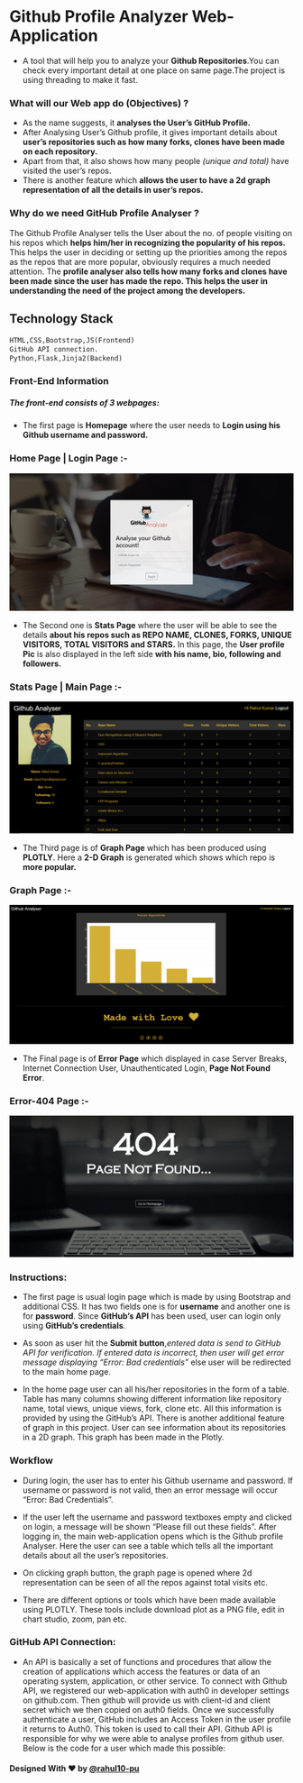 # Github Profile Analyzer Web-Application

* A tool that will help you to analyze your **Github Repositories**.You can check every important detail at one place on same page.The project is using threading to make it fast.

### What will our Web app do (Objectives) ?
* As the name suggests, it **analyses the User’s GitHub Profile.**
* After Analysing User’s Github profile, it gives important details about **user’s repositories such as how many forks, clones have been made on each repository.**
* Apart from that, it also shows how many people *(unique and total)* have visited the user’s repos.
* There is another feature which **allows the user to have a 2d graph representation of all the details in user’s repos.**

### Why do we need GitHub Profile Analyser ?
The Github Profile Analyser tells the User about the no. of people visiting on his repos which **helps him/her in recognizing the popularity of his repos.** This helps the user in deciding or setting up the priorities among the repos as the repos that are more popular, obviously requires a much needed attention. The **profile analyser also tells how many forks and clones have been made since the user has made the repo. This helps the user in understanding the need of the project among the developers.**

## Technology Stack
	HTML,CSS,Bootstrap,JS(Frontend)
	GitHub API connection.
	Python,Flask,Jinja2(Backend)


### Front-End Information

##### The front-end consists of 3 webpages:

* The first page is **Homepage** where the user needs to **Login using his Github username and password.**

### Home Page | Login Page :-

![LoginPage](static/images/demo.png)

* The Second one is **Stats Page** where the user will be able to see the details **about his repos such as REPO NAME, CLONES, FORKS, UNIQUE VISITORS, TOTAL VISITORS and STARS.** In this page, the **User profile Pic** is also displayed in the left side **with his name, bio, following and followers.**

### Stats Page | Main Page :-

![MainPage](static/images/main.png)

* The Third page is of **Graph Page** which has been produced using **PLOTLY**. Here a **2-D Graph** is generated which shows which repo is **more popular.**

### Graph Page :-

![GraphPage](static/images/graph.png)

* The Final page is of **Error Page** which displayed in case Server Breaks, Internet Connection User, Unauthenticated Login, **Page Not Found Error**.

### Error-404  Page :-

![ErrorPage](static/images/error.png)

### Instructions:

* The first page is usual login page which is made by using Bootstrap and additional CSS. It has two fields one is for **username** and another one is for **password**. Since **GitHub’s API** has been used, user can login only using **GitHub’s credentials**.

* As soon as user hit the **Submit button**,*entered data is send to GitHub API for verification. If entered data is incorrect, then user will get error message displaying “Error: Bad credentials”* else user will be redirected to the main home page.

* In the home page user can all his/her repositories in the form of a table. Table has many columns showing different information like repository name, total views, unique views, fork, clone etc. All this information is provided by using the GitHub’s API.
There is another additional feature of graph in this project. User can see information about its repositories in a 2D graph. This graph has been made in the Plotly.

### Workflow

* During login, the user has to enter his Github username and password. If username or password is not valid, then an error message will occur “Error: Bad Credentials”.

* If the user left the username and password textboxes empty and clicked on login, a message will be shown “Please fill out these fields”.
After logging in, the main web-application opens which is the Github profile Analyser. Here the user can see a table which tells all the important details about all the user’s repositories.


* On clicking graph button, the graph page is opened where 2d representation can be seen of all the repos against total visits etc.

* There are different options or tools which have been made available using PLOTLY. These tools include download plot as a PNG file, edit in chart studio, zoom, pan etc.


### GitHub API Connection:

* An API is basically a set of functions and procedures that allow the creation of applications which access the features or data of an operating system, application, or other service. To connect with Github API, we registered our web-application with auth0 in developer settings on github.com. Then github will provide us with client-id and client secret which we then copied on auth0 fields. Once we successfully authenticate a user, GitHub includes an Access Token in the user profile it returns to Auth0. This token is used to call their API. Github API is responsible for why we were able to analyse profiles from github user. Below is the code for a user which made this possible:


#### Designed With :heart: by  [@rahul10-pu](https://rahul10-pu.github.io/   "My PortFolio Link")
